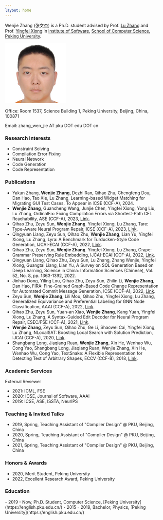 ```yaml
---
layout: home
---
```


Wenjie Zhang (张文杰) is a Ph.D. student advised by Prof.  [Lu Zhang]() and Prof. [Yingfei Xiong](https://xiongyingfei.github.io/) in [Institute of Software](https://www.sei.pku.edu.cn/), [School of Computer Science](https://cs.pku.edu.cn/English/Home.htm), [Peking University](https://english.pku.edu.cn/).

<img src="photo.jpeg" width="200">

Office: Room 1537, Science Building 1, Peking University, Beijing, China, 100871

Email: zhang_wen_jie AT pku DOT edu DOT cn

<h3>Research Interests</h3>

- Constraint Solving
- Compilation Error Fixing
- Neural Network
- Code Generation
- Code Representation

<h3>Publications</h3>

- Yakun Zhang, **Wenjie Zhang**, Dezhi Ran, Qihao Zhu, Chengfeng Dou, Dan Hao, Tao Xie, Lu Zhang, Learning-based Widget Matching for Migrating GUI Test Cases, To Appear in ICSE (CCF-A), 2024.
- **Wenjie Zhang**, Guancheng Wang, Junjie Chen, Yingfei Xiong, Yong Liu, Lu Zhang, OrdinalFix: Fixing Compilation Errors via Shortest-Path CFL Reachability, ASE (CCF-A), 2023, [Link](https://arxiv.org/abs/2309.06771).
- Qihao Zhu, Zeyu Sun, **Wenjie Zhang**, Yingfei Xiong, Lu Zhang, Tare: Type-Aware Neural Program Repair, ICSE (CCF-A), 2023, [Link](https://xiongyingfei.github.io/papers/ICSE23a.pdf).
- Qingyuan Liang, Zeyu Sun, Qihao Zhu, **Wenjie Zhang**, Lian Yu, Yingfei Xiong, Lu Zhang, Lyra: A Benchmark for Turducken-Style Code Generation, IJCAI-ECAI (CCF-A), 2022, [Link](https://arxiv.org/abs/2108.12144).
- Qihao Zhu, Zeyu Sun, **Wenjie Zhang**, Yingfei Xiong, Lu Zhang, Grape: Grammar Preserving Rule Embedding, IJCAI-ECAI (CCF-A), 2022, [Link](https://www.ijcai.org/proceedings/2022/631).
- Qingyuan Liang, Qihao Zhu, Zeyu Sun, Lu Zhang, Zhang Wenjie, Yingfei Xiong, Guangtai Liang, Lian Yu, A Survey on SQL Generation Based on Deep Learning, Science in China: Information Sciences (Chinese), Vol. 52, No. 8, pp. 1363-1392, 2022.
- Jinhao Dong, Yiling Lou, Qihao Zhu, Zeyu Sun, Zhilin Li, **Wenjie Zhang**, Dan Hao, FIRA: Fine-Grained Graph-Based Code Change Representation for Automated Commit Message Generation, ICSE (CCF-A), 2022, [Link](https://dl.acm.org/doi/abs/10.1145/3510003.3510069).
- Zeyu Sun, **Wenjie Zhang**, Lili Mou, Qihao Zhu, Yingfei Xiong, Lu Zhang, Generalized Equivariance and Preferential Labeling for GNN Node Classification, AAAI (CCF-A), 2022, [Link](https://arxiv.org/abs/2102.11485).
- Qihao Zhu, Zeyu Sun, Yuan-an Xiao, **Wenjie Zhang**, Kang Yuan, Yingfei Xiong, Lu Zhang, A Syntax-Guided Edit Decoder for Neural Program Repair, ESEC/FSE (CCF-A), 2021, [Link](https://arxiv.org/abs/2106.08253).
- **Wenjie Zhang**, Zeyu Sun, Qihao Zhu, Ge Li, Shaowei Cai, Yingfei Xiong, Lu Zhang, NLocalSAT: Boosting Local Search with Solution Prediction, IJCAI (CCF-A), 2020, [Link](https://arxiv.org/abs/2001.09398).
- Shangbang Long, Jiaqiang Ruan, **Wenjie Zhang**, Xin He, Wenhao Wu, Cong Yao, Shangbang Long, Jiaqiang Ruan, Wenjie Zhang, Xin He, Wenhao Wu, Cong Yao, TextSnake: A Flexible Representation for Detecting Text of Arbitrary Shapes, ECCV (CCF-B), 2018, [Link](https://arxiv.org/abs/1807.01544).

<h3>Academic Services</h3>

External Reviewer
- 2021: ICML, FSE
- 2020: ICSE, Journal of Software, AAAI
- 2019: ICSE, ASE, ISSTA, NeurIPS

<h3>Teaching & Invited Talks</h3>

- 2019, Spring, Teaching Assistant of "Compiler Design" @ PKU, Beijing, China
- 2020, Spring, Teaching Assistant of "Compiler Design" @ PKU, Beijing, China
- 2021, Spring, Teaching Assistant of "Compiler Design" @ PKU, Beijing, China

<h3>Honors & Awards</h3>

- 2020, Merit Student, Peking University
- 2022, Excellent Research Award, Peking University

<h3>Education</h3>
- 2019 - Now, Ph.D. Student, Computer Science, [Peking University](https://english.pku.edu.cn/)
- 2015 - 2019, Bachelor, Physics, [Peking University](https://english.pku.edu.cn/)
